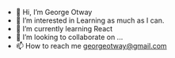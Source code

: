 - 👋 Hi, I’m George Otway
- 👀 I’m interested in Learning as much as I can. 
- 🌱 I’m currently learning React
- 💞️ I’m looking to collaborate on ...
- 📫 How to reach me georgeotway@gmail.com

<!---
My name is George Otway  ✨ About me ✨ I am looking to become a Full-stack web developer. I am currently taking online classes through Nucamp
to help me reach this goal. I have always been intrested in learning coding and have now put the peices in place so I can make it a reality.
--->
